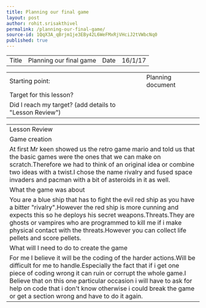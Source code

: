 ```yaml
---
title: Planning our final game
layout: post
author: rohit.srisakthivel
permalink: /planning-our-final-game/
source-id: 1QqX3A_qBrjm1je3EBy42L6WeFMxRjVHciJ2tVWbcNq0
published: true
---
```

<table>
  <tr>
    <td>Title</td>
    <td>Planning our final game</td>
    <td>Date</td>
    <td>16/1/17</td>
  </tr>
</table>


<table>
  <tr>
    <td>Starting point:</td>
    <td>Planning document</td>
  </tr>
  <tr>
    <td>Target for this lesson?</td>
    <td></td>
  </tr>
  <tr>
    <td>Did I reach my target? 
(add details to "Lesson Review")</td>
    <td></td>
  </tr>
</table>


<table>
  <tr>
    <td>Lesson Review</td>
  </tr>
  <tr>
    <td>Game creation</td>
  </tr>
  <tr>
    <td>At first Mr keen showed us the retro game mario and told us that the basic games were the ones that we can make on scratch.Therefore we had to think of an original idea or combine two ideas with a twist.I chose the name rivalry and fused space invaders and pacman with a bit of asteroids in it as well.</td>
  </tr>
  <tr>
    <td>What the game was about</td>
  </tr>
  <tr>
    <td>You are a blue ship that has to fight the evil red ship as you have a bitter "rivalry".However the red ship is more cunning and expects this so he deploys his secret weapons.Threats.They are ghosts or vampires who are programmed to kill me if i make physical contact with the threats.However you can collect life pellets and score pellets.</td>
  </tr>
  <tr>
    <td>What will I need to do to create the game</td>
  </tr>
  <tr>
    <td> For me I believe it will be the coding of the harder actions.Will be difficult for me to handle.Especially the fact that if i get one piece of coding wrong it can ruin or corrupt the whole game.I Believe that on this one particular occasion i will have to ask for help on code that i don't know otherwise i could break the game or get a section wrong and have to do it again.</td>
  </tr>
</table>


